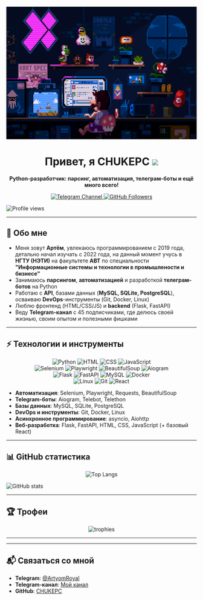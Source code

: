 <p align="center">
  <img 
    src="https://github.com/CHUKEPC/CHUKEPC/blob/main/images/banner.gif" 
    alt="banner" 
    width="600" 
    height="350"
  />
</p>



<h1 align="center">
  Привет, я CHUKEPC <img src="https://media.giphy.com/media/hvRJCLFzcasrR4ia7z/giphy.gif" width="30px"/>
</h1>

<p align="center">
  <b>Python-разработчик: парсинг, автоматизация, телеграм-боты и ещё много всего!</b>
</p>

<p align="center">
  <!-- Бэйдж на ваш телеграм-канал. Замените ссылку на нужную -->
  <a href="https://t.me/cnukepcdev" target="_blank">
    <img src="https://img.shields.io/badge/Telegram%20Channel-40%2B%20подписчиков-blue?style=for-the-badge&logo=telegram" alt="Telegram Channel"/>
  </a>

  <!-- Бэйдж на ваши подписчики на GitHub -->
  <a href="https://github.com/CHUKEPC" target="_blank">
    <img src="https://img.shields.io/github/followers/CHUKEPC?style=for-the-badge&label=Follow&logo=github" alt="GitHub Followers"/>
  </a>

  <!-- Бэйдж со счётчиком просмотров профиля -->
  <img 
    src="https://komarev.com/ghpvc/?username=CHUKEPC&color=blue" 
    alt="Profile views" 
    style="max-width:100%;"
  />
</p>


---

## 📝 Обо мне

- Меня зовут **Артём**, увлекаюсь программированием с 2019 года, детально начал изучать с 2022 года, на данный момент учусь в **НГТУ (НЭТИ)** на факультете **АВТ** по специальности **"Информационные системы и технологии в промышлености и бизнесе"**
- Занимаюсь **парсингом**, **автоматизацией** и разработкой **телеграм-ботов** на Python  
- Работаю с **API**, базами данных (**MySQL, SQLite, PostgreSQL**), осваиваю **DevOps**-инструменты (Git, Docker, Linux)  
- Люблю фронтенд (HTML/CSS/JS) и **backend** (Flask, FastAPI)  
- Веду **Telegram-канал** с 45 подписчиками, где делюсь своей жизнью, своим опытом и полезными фишками  

---

## ⚡️ Технологии и инструменты

<p align="center">
  <img src="https://img.shields.io/badge/Python-3776AB?style=for-the-badge&logo=python&logoColor=white" alt="Python"/>
  <img src="https://img.shields.io/badge/HTML5-E34F26?style=for-the-badge&logo=html5&logoColor=white" alt="HTML"/>
  <img src="https://img.shields.io/badge/CSS3-1572B6?style=for-the-badge&logo=css3" alt="CSS"/>
  <img src="https://img.shields.io/badge/JavaScript-ES6%2B-F7DF1E?style=for-the-badge&logo=javascript&logoColor=black" alt="JavaScript"/>
  <br>
  <img src="https://img.shields.io/badge/Selenium-%43B02A?style=for-the-badge&logo=selenium&logoColor=white" alt="Selenium"/>
  <img src="https://img.shields.io/badge/Playwright-2EAD33?style=for-the-badge&logo=Playwright&logoColor=white" alt="Playwright"/>
  <img src="https://img.shields.io/badge/BeautifulSoup-00AC6B?style=for-the-badge&logo=BeautifulSoup&logoColor=white" alt="BeautifulSoup"/>
  <img src="https://img.shields.io/badge/Aiogram-2CA5E0?style=for-the-badge&logo=telegram&logoColor=white" alt="Aiogram"/>
  <br>
  <img src="https://img.shields.io/badge/Flask-000000?style=for-the-badge&logo=flask&logoColor=white" alt="Flask"/>
  <img src="https://img.shields.io/badge/FastAPI-009688?style=for-the-badge&logo=fastapi&logoColor=white" alt="FastAPI"/>
  <img src="https://img.shields.io/badge/MySQL-4479A1?style=for-the-badge&logo=mysql&logoColor=white" alt="MySQL"/>
  <img src="https://img.shields.io/badge/Docker-2496ED?style=for-the-badge&logo=docker&logoColor=white" alt="Docker"/>
  <br>
  <img src="https://img.shields.io/badge/Linux-FCC624?style=for-the-badge&logo=linux&logoColor=black" alt="Linux"/>
  <img src="https://img.shields.io/badge/Git-F05032?style=for-the-badge&logo=git&logoColor=white" alt="Git"/>
  <img src="https://img.shields.io/badge/React-basics-61DAFB?style=for-the-badge&logo=react&logoColor=white" alt="React"/>
</p>

- **Автоматизация**: Selenium, Playwright, Requests, BeautifulSoup  
- **Telegram-боты**: Aiogram, Telebot, Telethon  
- **Базы данных**: MySQL, SQLite, PostgreSQL  
- **DevOps и инструменты**: Git, Docker, Linux  
- **Асинхронное программирование**: asyncio, Aiohttp  
- **Веб-разработка**: Flask, FastAPI, HTML, CSS, JavaScript (+ базовый React)

---

## 📊 GitHub статистика

<p align="center">
  <img 
    src="https://github-readme-stats.vercel.app/api/top-langs/?username=CHUKEPC&layout=compact&hide_border=true&title_color=FFAE00"
    alt="Top Langs" 
  />
  
  <img 
    src="https://github-readme-stats.vercel.app/api?username=CHUKEPC&show_icons=true&theme=radical&hide_border=true&count_private=true"
    alt="GitHub stats" 
  />
</p>

---

## 🏆 Трофеи
<p align="center">
  <img src="https://github-profile-trophy.vercel.app/?username=CHUKEPC&theme=dracula&column=4" alt="trophies" />
</p>

---

---

## 📬 Связаться со мной

- **Telegram**: [@ArtyomRoyal](https://t.me/ArtyomRoyal) 
- **Telegram-канал**: [Мой канал](https://t.me/cnukepcdev)
- **GitHub**: [CHUKEPC](https://github.com/CHUKEPC)  

<p align="center">